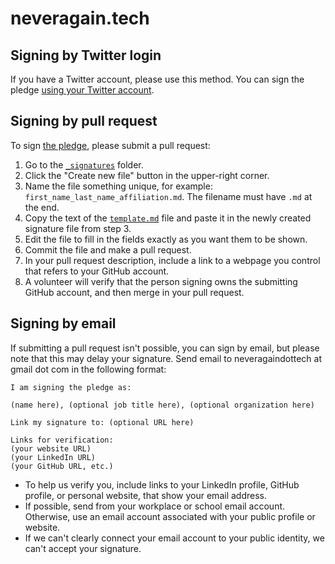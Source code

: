 # neveragain.tech

## Signing by Twitter login

If you have a Twitter account, please use this method.
You can sign the pledge [using your Twitter account](https://sign.neveragain.tech).

## Signing by pull request

To sign [the pledge](http://neveragain.tech/), please submit a pull request:

1. Go to the [`_signatures`](/_signatures/) folder.
2. Click the "Create new file" button in the upper-right corner.
3. Name the file something unique, for example: `first_name_last_name_affiliation.md`. The filename must have `.md` at the end.
4. Copy the text of the [`template.md`](https://raw.githubusercontent.com/neveragaindottech/neveragaindottech.github.io/master/template.md) file and paste it in the newly created signature file from step 3.
5. Edit the file to fill in the fields exactly as you want them to be shown.
6. Commit the file and make a pull request.
7. In your pull request description, include a link to a webpage you control that refers to your GitHub account.
8. A volunteer will verify that the person signing owns the submitting GitHub account, and then merge in your pull request.

## Signing by email

If submitting a pull request isn't possible, you can sign by email, but please note that this may delay your signature.  Send email to neveragaindottech at gmail dot com in the following format:

    I am signing the pledge as:

    (name here), (optional job title here), (optional organization here)

    Link my signature to: (optional URL here)

    Links for verification:
    (your website URL)
    (your LinkedIn URL)
    (your GitHub URL, etc.)

  * To help us verify you, include links to your LinkedIn profile, GitHub profile, or personal website, that show your email address.
  * If possible, send from your workplace or school email account. Otherwise, use an email account associated with your public profile or website.
  * If we can't clearly connect your email account to your public identity, we can't accept your signature.

